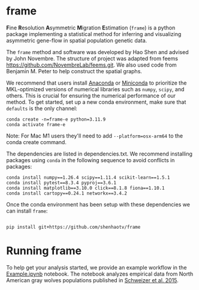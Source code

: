 

# frame

**F**ine **R**esolution **A**symmetric **M**igration **E**stimation (`frame`) is a python package 
implementing a statistical method for inferring and visualizing asymmetric gene-flow in 
spatial population genetic data.

The `frame` method and software was developed by Hao Shen and advised by John Novembre. The structure of project was adapted from feems https://github.com/NovembreLab/feems.git. We also used code from Benjamin M. Peter to help construct the spatial graphs. 
 
We recommend that users install [Anaconda][anaconda] or [Miniconda][miniconda] to prioritize the MKL-optimized versions of numerical libraries such as ```numpy```, ```scipy```, and others. This is crucial for ensuring the numerical performance of our method. 
To get started, set up a new conda environment, make sure that ```defaults``` is the only channel:

```
conda create -n=frame-e python=3.11.9
conda activate frame-e
```
Note: For Mac M1 users they'll need to add `--platform=osx-arm64` to the conda create command. 

The dependencies are listed in dependencies.txt. We recommend installing packages using `conda` in the following sequence to avoid conflicts in packages:

```
conda install numpy==1.26.4 scipy==1.11.4 scikit-learn==1.5.1
conda install pytest==8.3.4 pyproj==3.6.1
conda install matplotlib==3.10.0 click==8.1.8 fiona==1.10.1
conda install cartopy==0.24.1 networkx==3.4.2
```
Once the conda environment has been setup with these dependencies we can install `frame`:

```

pip install git+https://github.com/shenhaotv/frame

```

# Running frame

To help get your analysis started, we provide an example workflow in the [Example.ipynb](https://github.com/ShenHaotv/frame/blob/main/docsrc/Example.ipynb) notebook. The notebook analyzes empirical data from North American gray wolves populations published in [Schweizer et al. 2015](https://onlinelibrary.wiley.com/doi/full/10.1111/mec.13364?casa_token=idW0quVPOU0AAAAA:o_ll85b8rDbnW3GtgVeeBUB4oDepm9hQW3Y445HI84LC5itXsiH9dGO-QYGPMsuz0b_7eNkRp8Mf6tlW). 

[anaconda]: https://www.anaconda.com/products/distribution
[miniconda]: https://docs.conda.io
